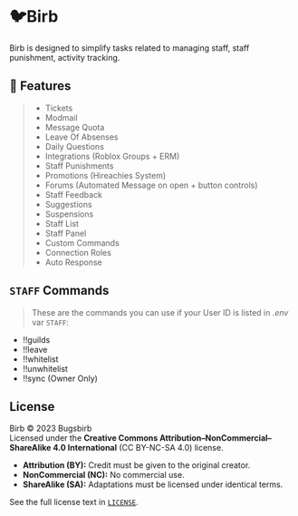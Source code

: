 # 🐦Birb
Birb is designed to simplify tasks related to managing staff, staff punishment, activity tracking.

## 🧱 Features
> - Tickets
> - Modmail
> - Message Quota
> - Leave Of Absenses
> - Daily Questions
> - Integrations (Roblox Groups + ERM)
> - Staff Punishments
> - Promotions (Hireachies System)
> - Forums (Automated Message on open + button controls)
> - Staff Feedback
> - Suggestions
> - Suspensions
> - Staff List
> - Staff Panel 
> - Custom Commands
> - Connection Roles
> - Auto Response 

## `STAFF` Commands
> These are the commands you can use if your User ID is listed in *.env* var `STAFF`:
* !!guilds
* !!leave
* !!whitelist
* !!unwhitelist
* !!sync (Owner Only)


## License

Birb © 2023 Bugsbirb  
Licensed under the **Creative Commons Attribution–NonCommercial–ShareAlike 4.0 International** (CC BY-NC-SA 4.0) license.

- **Attribution (BY):** Credit must be given to the original creator.  
- **NonCommercial (NC):** No commercial use.  
- **ShareAlike (SA):** Adaptations must be licensed under identical terms.

See the full license text in [`LICENSE`](./LICENSE).
